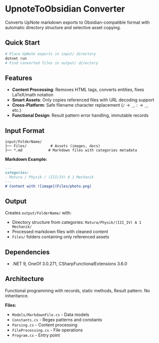 # UpnoteToObsidian Converter

Converts UpNote markdown exports to Obsidian-compatible format with automatic directory structure and selective asset copying.

## Quick Start

```bash
# Place UpNote exports in input/ directory
dotnet run
# Find converted files in output/ directory
```

## Features

- **Content Processing**: Removes HTML tags, converts entities, fixes LaTeX/math notation
- **Smart Assets**: Only copies referenced files with URL decoding support
- **Cross-Platform**: Safe filename character replacement (`/` → `_`, `:` → `_`, etc.)
- **Functional Design**: Result pattern error handling, immutable records

## Input Format

```
input/FolderName/
├── Files/           # Assets (images, docs)
├── *.md            # Markdown files with categories metadata
```

**Markdown Example:**
```markdown
---
categories:
- Matura / Physik / (III/IV) A 1 Mechanik
---
# Content with ![image](Files/photo.png)
```

## Output

Creates `output/FolderName/` with:
- Directory structure from categories: `Matura/Physik/(III_IV) A 1 Mechanik/`
- Processed markdown files with cleaned content
- `Files/` folders containing only referenced assets

## Dependencies

- .NET 9, OneOf 3.0.271, CSharpFunctionalExtensions 3.6.0

## Architecture

Functional programming with records, static methods, Result<T> pattern. No inheritance.

**Files:**
- `Models/MarkdownFile.cs` - Data models
- `Constants.cs` - Regex patterns and constants  
- `Parsing.cs` - Content processing
- `FileProcessing.cs` - File operations
- `Program.cs` - Entry point
